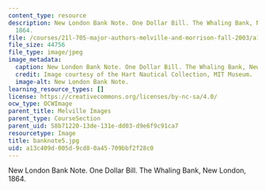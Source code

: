 ```yaml
---
content_type: resource
description: New London Bank Note. One Dollar Bill. The Whaling Bank, New London,
  1864.
file: /courses/21l-705-major-authors-melville-and-morrison-fall-2003/a13c409d005d9cd80a45709bbf2f28c0_banknote5.jpg
file_size: 44756
file_type: image/jpeg
image_metadata:
  caption: New London Bank Note. One Dollar Bill. The Whaling Bank, New London, 1864.
  credit: Image courtesy of the Hart Nautical Collection, MIT Museum.
  image-alt: New London Bank Note.
learning_resource_types: []
license: https://creativecommons.org/licenses/by-nc-sa/4.0/
ocw_type: OCWImage
parent_title: Melville Images
parent_type: CourseSection
parent_uid: 58b71220-13de-131e-dd03-d9e6f9c91ca7
resourcetype: Image
title: banknote5.jpg
uid: a13c409d-005d-9cd8-0a45-709bbf2f28c0
---
```

New London Bank Note. One Dollar Bill. The Whaling Bank, New London, 1864.
